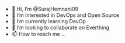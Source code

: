 - 👋 Hi, I’m @SurajHemnani09
- 👀 I’m interested in DevOps and Open Source
- 🌱 I’m currently learning DevOp
- 💞️ I’m looking to collaborate on Everthing
- 📫 How to reach me ...

<!---
SurajHemnani09/SurajHemnani09 is a ✨ special ✨ repository because its `README.md` (this file) appears on your GitHub profile.
You can click the Preview link to take a look at your changes.
--->
